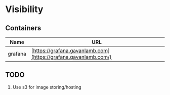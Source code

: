 # Visibility

## Containers
| Name          | URL                                     |
|---------------|-----------------------------------------|
| grafana       | [https://grafana.gavanlamb.com](https://grafana.gavanlamb.com/)    |

## TODO
1. Use s3 for image storing/hosting